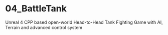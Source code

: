 # 04_BattleTank
Unreal 4 CPP based open-world Head-to-Head Tank Fighting Game with AI, Terrain and advanced control system
